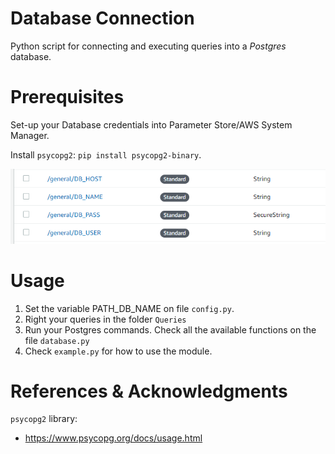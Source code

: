 # Database Connection
Python script for connecting and executing queries into a *Postgres* database.

# Prerequisites
Set-up your Database credentials into Parameter Store/AWS System Manager.

Install `psycopg2`: `pip install psycopg2-binary`.

![ParameterStore](Images/ParameterStore.png)

# Usage
1. Set the variable PATH_DB_NAME on file `config.py`.
2. Right your queries in the folder `Queries`
3. Run your Postgres commands. Check all the available functions on the file `database.py`
4. Check `example.py` for how to use the module.

# References & Acknowledgments
`psycopg2` library:
- https://www.psycopg.org/docs/usage.html
